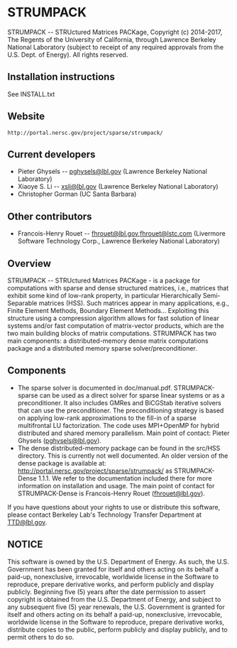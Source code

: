 # STRUMPACK
STRUMPACK -- STRUctured Matrices PACKage, Copyright (c) 2014-2017, The
Regents of the University of California, through Lawrence Berkeley
National Laboratory (subject to receipt of any required approvals from
the U.S. Dept. of Energy).  All rights reserved.


## Installation instructions
   See INSTALL.txt


## Website
    http://portal.nersc.gov/project/sparse/strumpack/


## Current developers
 - Pieter Ghysels -- pghysels@lbl.gov (Lawrence Berkeley National Laboratory)
 - Xiaoye S. Li -- xsli@lbl.gov (Lawrence Berkeley National Laboratory)
 - Christopher Gorman (UC Santa Barbara)

## Other contributors
 - Francois-Henry Rouet -- fhrouet@lbl.gov,fhrouet@lstc.com (Livermore
   Software Technology Corp., Lawrence Berkeley National Laboratory)


## Overview
STRUMPACK -- STRUctured Matrices PACKage - is a package for
computations with sparse and dense structured matrices, i.e., matrices
that exhibit some kind of low-rank property, in particular
Hierarchically Semi-Separable matrices (HSS).  Such matrices appear in
many applications, e.g., Finite Element Methods, Boundary Element
Methods... Exploiting this structure using a compression algorithm
allows for fast solution of linear systems and/or fast computation of
matrix-vector products, which are the two main building blocks of
matrix computations. STRUMPACK has two main components: a
distributed-memory dense matrix computations package and a distributed
memory sparse solver/preconditioner.

##  Components
 - The sparse solver is documented in doc/manual.pdf. STRUMPACK-sparse
   can be used as a direct solver for sparse linear systems or as a
   preconditioner. It also includes GMRes and BiCGStab iterative
   solvers that can use the preconditioner. The preconditioning
   strategy is based on applying low-rank approximations to the
   fill-in of a sparse multifrontal LU factorization.  The code uses
   MPI+OpenMP for hybrid distributed and shared memory parallelism.
   Main point of contact: Pieter Ghysels (pghysels@lbl.gov).
 - The dense distributed-memory package can be found in the src/HSS
   directory. This is currently not well documented. An older version
   of the dense package is available at:
   http://portal.nersc.gov/project/sparse/strumpack/ as
   STRUMPACK-Dense 1.1.1. We refer to the documentation included there
   for more information on installation and usage. The main point of
   contact for STRUMPACK-Dense is Francois-Henry Rouet
   (fhrouet@lbl.gov).

If you have questions about your rights to use or distribute this
software, please contact Berkeley Lab's Technology Transfer Department
at TTD@lbl.gov.

## NOTICE
This software is owned by the U.S. Department of Energy.  As
such, the U.S. Government has been granted for itself and others
acting on its behalf a paid-up, nonexclusive, irrevocable, worldwide
license in the Software to reproduce, prepare derivative works, and
perform publicly and display publicly.  Beginning five (5) years after
the date permission to assert copyright is obtained from the
U.S. Department of Energy, and subject to any subsequent five (5) year
renewals, the U.S. Government is granted for itself and others acting
on its behalf a paid-up, nonexclusive, irrevocable, worldwide license
in the Software to reproduce, prepare derivative works, distribute
copies to the public, perform publicly and display publicly, and to
permit others to do so.